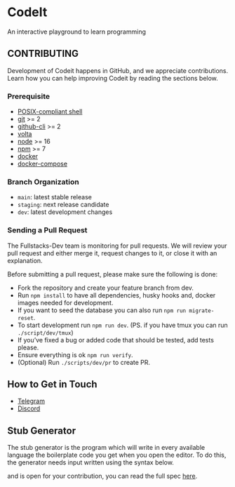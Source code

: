# CodeIt

An interactive playground to learn programming

## CONTRIBUTING

Development of Codeit happens in GitHub, and we appreciate contributions. Learn
how you can help improving Codeit by reading the sections below.

### Prerequisite

- [POSIX-compliant shell][shell]
- [git][git] >= 2
- [github-cli][github-cli] >= 2
- [volta][volta]
- [node][nodejs] >= 16
- [npm][npm] >= 7
- [docker][docker]
- [docker-compose][docker-compose]

### Branch Organization

- `main`: latest stable release
- `staging`: next release candidate
- `dev`: latest development changes

### Sending a Pull Request

The Fullstacks-Dev team is monitoring for pull requests. We will review your
pull request and either merge it, request changes to it, or close it with an
explanation.

Before submitting a pull request, please make sure the following is done:

- Fork the repository and create your feature branch from dev.
- Run `npm install` to have all dependencies, husky hooks and, docker images
  needed for development.
- If you want to seed the database you can also run `npm run migrate-reset`.
- To start development run `npm run dev`. (PS. if you have tmux you can run
  `./script/dev/tmux`)
- If you’ve fixed a bug or added code that should be tested, add tests please.
- Ensure everything is ok `npm run verify`.
- (Optional) Run `./scripts/dev/pr` to create PR.

## How to Get in Touch

- [Telegram][telegram-channel]
- [Discord][discord-server]

## Stub Generator

The stub generator is the program which will write in every available language
the boilerplate code you get when you open the editor. To do this, the generator
needs input written using the syntax below.

and is open for your contribution, you can read the full spec
[here](docs/stub-generator.md).

[git]: https://git-scm.com/
[github-cli]: https://cli.github.com/
[nodejs]: https://nodejs.org/en/
[shell]: https://en.wikipedia.org/wiki/Unix_shell
[volta]: https://volta.sh/
[npm]: https://www.npmjs.com/
[docker]: https://docs.docker.com/
[docker-compose]: https://docs.docker.com/compose/
[telegram-channel]: https://t.me/fullstacks
[discord-server]: https://kutt.it/fsk-discord
